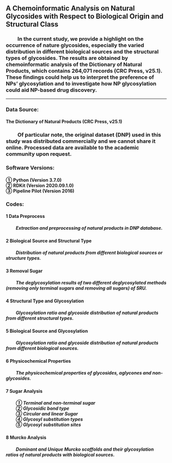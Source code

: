 ## A Chemoinformatic Analysis on Natural Glycosides with Respect to Biological Origin and Structural Class

### &emsp;&emsp; In the current study, we provide a highlight on the occurrence of nature glycosides, especially the varied distribution in different biological sources and the structural types of glycosides. The results are obtained by chemoinformatic analysis of the Dictionary of Natural Products, which contains 264,071 records (CRC Press, v25.1). These findings could help us to interpret the preference of NPs’ glycosylation and to investigate how NP glycosylation could aid NP-based drug discovery.
---------------------------------------------------------------------------------------------
### Data Source:
<h4>The Dictionary of Natural Products (CRC Press, v25.1)</h4>

### &emsp;&emsp; Of particular note, the original dataset (DNP) used in this study was distributed commercially and we cannot share it online. Processed data are available to the academic community upon request.

### Software Versions:
<h4>
① Python (Version 3.7.0) <br>
② RDKit (Version 2020.09.1.0) <br>
③ Pipeline Pilot (Version 2016) <br>
</h4>

### Codes:
<h4> 1 Data Preprocess </h4>
<h5> &emsp;&emsp; Extraction and preprocessing of natural products in DNP database. </h5>

<h4> 2 Biological Source and Structural Type </h4>
<h5> &emsp;&emsp; Distribution of natural products from different biological sources or structure types. </h5>

<h4> 3 Removal Sugar </h4>
<h5> &emsp;&emsp; The deglycosylation results of two different deglycosylated methods (removing only terminal sugars and removing all sugars) of SRU. </h5>

<h4> 4 Structural Type and Glycosylation </h4>
<h5> &emsp;&emsp; Glycosylation ratio and glycoside distribution of natural products from different structural types. </h5>

<h4> 5 Biological Source and Glycosylation </h4>
<h5> &emsp;&emsp; Glycosylation ratio and glycoside distribution of natural products from different biological sources. </h5>

<h4> 6 Physicochemical Properties </h4>
<h5> &emsp;&emsp; The physicochemical properties of glycosides, aglycones and non-glycosides. </h5>

<h4> 7 Sugar Analysis </h4>
<h5> 
&emsp;&emsp; ① Terminal and non-terminal sugar <br>
&emsp;&emsp; ② Glycosidic bond type <br>
&emsp;&emsp; ③ Circular and linear Sugar <br>
&emsp;&emsp; ④ Glycosyl substitution types <br>
&emsp;&emsp; ⑤ Glycosyl substitution sites <br>
</h5>

<h4> 8 Murcko Analysis </h4>
<h5> &emsp;&emsp; Dominant and Unique Murcko scaffolds and their glycosylation ratios of natural products with biological sources. </h5>
